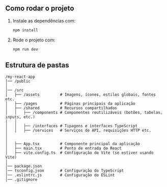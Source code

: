 ## Como rodar o projeto

1. Instale as dependências com:
   ```sh
   npm install
   ```
2. Rode o projeto com:
   ```sh
   npm run dev
   ```

## Estrutura de pastas

```
/my-react-app
│── /public
│
│── /src
│   ├── /assets         # Imagens, ícones, estilos globais, fontes etc.
│   ├── /pages          # Páginas principais da aplicação
│   ├── /shared         # Recursos compartilhados
│   │   ├── /components # Componentes reutilizáveis (botões, tabelas, inputs, etc.)
│   │
│   │   ├── /interfaces # Tipagens e interfaces TypeScript
│   │   ├── /services   # Serviços de API, requisições HTTP etc.
│
│
│   ├── App.tsx         # Componente principal da aplicação
│   ├── main.tsx        # Ponto de entrada do React
│   ├── vite.config.ts  # Configuração do Vite (se estiver usando Vite)
│
│── package.json
│── tsconfig.json       # Configuração do TypeScript
│── .eslintrc.js        # Configuração do ESLint
│── .gitignore

```
